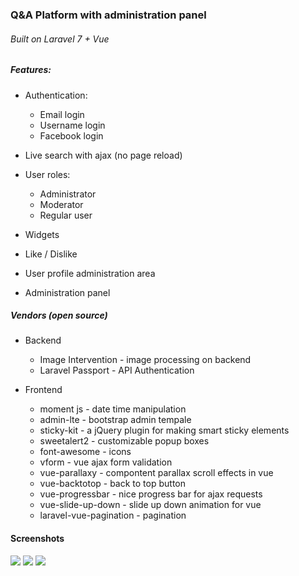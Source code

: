 ### Q&A Platform with administration panel

###### Built on Laravel 7 + Vue

##### Features:

-   Authentication:

    -   Email login
    -   Username login
    -   Facebook login

-   Live search with ajax (no page reload)

-   User roles:

    -   Administrator
    -   Moderator
    -   Regular user

-   Widgets

-   Like / Dislike

-   User profile administration area

-   Administration panel

##### Vendors (open source)

-   Backend

    -   Image Intervention - image processing on backend
    -   Laravel Passport - API Authentication

-   Frontend
    -   moment js - date time manipulation
    -   admin-lte - bootstrap admin tempale
    -   sticky-kit - a jQuery plugin for making smart sticky elements
    -   sweetalert2 - customizable popup boxes
    -   font-awesome - icons
    -   vform - vue ajax form validation
    -   vue-parallaxy - compontent parallax scroll effects in vue
    -   vue-backtotop - back to top button
    -   vue-progressbar - nice progress bar for ajax requests
    -   vue-slide-up-down - slide up down animation for vue
    -   laravel-vue-pagination - pagination
    
#### Screenshots
![](https://i.imgur.com/fV48nqZ.png)
![](https://i.imgur.com/p9qpe61.png)
![](https://i.imgur.com/XQRNHqx.png)



    
